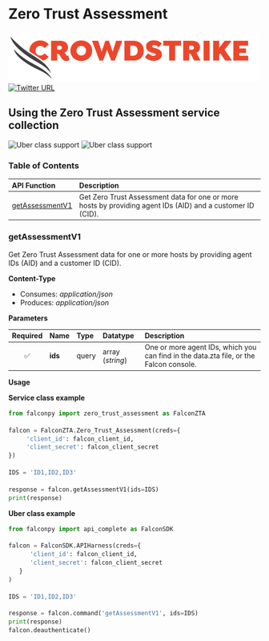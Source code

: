 # Zero Trust Assessment

![CrowdStrike Falcon](https://raw.githubusercontent.com/CrowdStrike/falconpy/main/docs/asset/cs-logo.png) [![Twitter URL](https://img.shields.io/twitter/url?label=Follow%20%40CrowdStrike&style=social&url=https%3A%2F%2Ftwitter.com%2FCrowdStrike)](https://twitter.com/CrowdStrike)

## Using the Zero Trust Assessment service collection

![Uber class support](https://img.shields.io/badge/Uber%20class%20support-%E2%9C%93%20Yes-green.svg) ![Uber class support](https://img.shields.io/badge/Service%20class%20support-%E2%9C%93%20Yes-green.svg)

### Table of Contents

| API Function | Description |
| :--- | :--- |
| [getAssessmentV1](zero-trust-assessment.md#getassessmentv1) | Get Zero Trust Assessment data for one or more hosts by providing agent IDs \(AID\) and a customer ID \(CID\). |

### getAssessmentV1

Get Zero Trust Assessment data for one or more hosts by providing agent IDs \(AID\) and a customer ID \(CID\).

**Content-Type**

* Consumes: _application/json_
* Produces: _application/json_

**Parameters**

| Required | Name | Type | Datatype | Description |
| :---: | :--- | :--- | :--- | :--- |
| ✅ | **ids** | query | array \(_string_\) | One or more agent IDs, which you can find in the data.zta file, or the Falcon console. |

**Usage**

**Service class example**

```python
from falconpy import zero_trust_assessment as FalconZTA

falcon = FalconZTA.Zero_Trust_Assessment(creds={
     'client_id': falcon_client_id,
     'client_secret': falcon_client_secret
})

IDS = 'ID1,ID2,ID3'

response = falcon.getAssessmentV1(ids=IDS)
print(response)
```

**Uber class example**

```python
from falconpy import api_complete as FalconSDK

falcon = FalconSDK.APIHarness(creds={
      'client_id': falcon_client_id,
      'client_secret': falcon_client_secret
   }
)

IDS = 'ID1,ID2,ID3'

response = falcon.command('getAssessmentV1', ids=IDS)
print(response)
falcon.deauthenticate()
```

